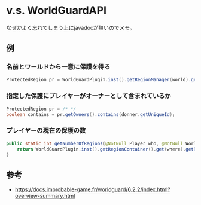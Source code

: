 # v.s. WorldGuardAPI
なぜかよく忘れてしまう上にjavadocが無いのでメモ。

## 例
### 名前とワールドから一意に保護を得る
```java
ProtectedRegion pr = WorldGuardPlugin.inst().getRegionManager(world).getRegion("your region here");
```

### 指定した保護にプレイヤーがオーナーとして含まれているか
```java
ProtectedRegion pr = /* */
boolean contains = pr.getOwners().contains(donner.getUniqueId);
```

### プレイヤーの現在の保護の数
```java
public static int getNumberOfRegions(@NotNull Player who, @NotNull World where) {
    return WorldGuardPlugin.inst().getRegionContainer().get(where).getRegionCountOfPlayer(WorldGuardPlugin.inst().wrapPlayer(who));
}
```

## 参考
- https://docs.improbable-game.fr/worldguard/6.2.2/index.html?overview-summary.html
